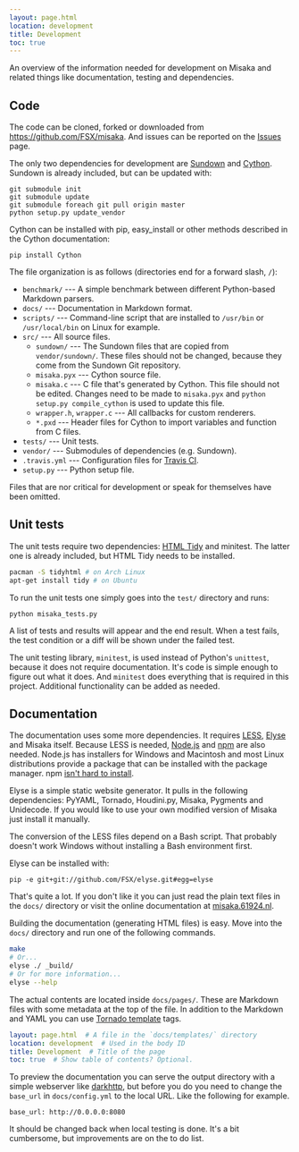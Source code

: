 ```yaml
---
layout: page.html
location: development
title: Development
toc: true
---
```


An overview of the information needed for development on Misaka and related things
like documentation, testing and dependencies.


## Code

The code can be cloned, forked or downloaded from https://github.com/FSX/misaka.
And issues can be reported on the [Issues][] page.

The only two dependencies for development are [Sundown][] and [Cython][]. Sundown
is already included, but can be updated with:

    git submodule init
    git submodule update
    git submodule foreach git pull origin master
    python setup.py update_vendor

Cython can be installed with pip, easy_install or other methods described in the
Cython documentation:

    pip install Cython

The file organization is as follows (directories end for a forward slash, `/`):

 - `benchmark/` --- A simple benchmark between different Python-based Markdown parsers.
 - `docs/` --- Documentation in Markdown format.
 - `scripts/` --- Command-line script that are installed to `/usr/bin` or `/usr/local/bin`
   on Linux for example.
 - `src/` --- All source files.
    - `sundown/` --- The Sundown files that are copied from `vendor/sundown/`.
      These files should not be changed, because they come from the Sundown Git
      repository.
    - `misaka.pyx` --- Cython source file.
    - `misaka.c` --- C file that's generated by Cython. This file should not be edited.
      Changes need to be made to `misaka.pyx` and `python setup.py compile_cython`
      is used to update this file.
    - `wrapper.h`, `wrapper.c` --- All callbacks for custom renderers.
    - `*.pxd` --- Header files for Cython to import variables and function from
      C files.
 - `tests/` --- Unit tests.
 - `vendor/` --- Submodules of dependencies (e.g. Sundown).
 - `.travis.yml` --- Configuration files for [Travis CI][].
 - `setup.py` --- Python setup file.

Files that are nor critical for development or speak for themselves have been omitted.

[Sundown]: https://github.com/tanoku/sundown
[Cython]: http://cython.org/
[Travis CI]: http://about.travis-ci.org/docs/user/languages/python/
[Issues]: https://github.com/FSX/misaka/issues


## Unit tests

The unit tests require two dependencies: [HTML Tidy][] and minitest. The latter
one is already included, but HTML Tidy needs to be installed.

~~~bash
pacman -S tidyhtml # on Arch Linux
apt-get install tidy # on Ubuntu
~~~

To run the unit tests one simply goes into the `test/` directory and runs:

    python misaka_tests.py

A list of tests and results will appear and the end result. When a test fails, the
test condition or a diff will be shown under the failed test.

The unit testing library, `minitest`, is used instead of Python's `unittest`,
because it does not require documentation. It's code is simple enough to figure
out what it does. And `minitest` does everything that is required in this project.
Additional functionality can be added as needed.


[HTML Tidy]: http://tidy.sourceforge.net/


## Documentation

The documentation uses some more dependencies. It requires [LESS][], [Elyse][]
and Misaka itself. Because LESS is needed, [Node.js][] and [npm][] are also needed.
Node.js has installers for Windows and Macintosh and most Linux distributions provide
a package that can be installed with the package manager. npm [isn't hard to install][npm-install].

Elyse is a simple static website generator. It pulls in the following dependencies:
PyYAML, Tornado, Houdini.py, Misaka, Pygments and Unidecode. If you would like to
use your own modified version of Misaka just install it manually.

The conversion of the LESS files depend on a Bash script. That probably doesn't work
Windows without installing a Bash environment first.

Elyse can be installed with:

    pip -e git+git://github.com/FSX/elyse.git#egg=elyse

That's quite a lot. If you don't like it you can just read the plain text files
in the `docs/` directory or visit the online documentation at
[misaka.61924.nl](http://misaka.61924.nl/).

Building the documentation (generating HTML files) is easy. Move into the `docs/`
directory and run one of the following commands.

~~~bash
make
# Or...
elyse ./ _build/
# Or for more information...
elyse --help
~~~

The actual contents are located inside `docs/pages/`. These are Markdown files
with some metadata at the top of the file. In addition to the Markdown and YAML
you can use [Tornado template][tornado-template] tags.

~~~yaml
layout: page.html  # A file in the `docs/templates/` directory
location: development  # Used in the body ID
title: Development  # Title of the page
toc: true  # Show table of contents? Optional.
~~~

To preview the documentation you can serve the output directory with a simple
webserver like [darkhttp][], but before you do you need to change the `base_url`
in `docs/config.yml` to the local URL. Like the following for example.

    base_url: http://0.0.0.0:8080

It should be changed back when local testing is done. It's a bit cumbersome, but
improvements are on the to do list.


[LESS]: http://lesscss.org/
[Elyse]: https://github.com/FSX/elyse
[Node.js]: http://nodejs.org/
[npm]: http://npmjs.org/
[npm-install]: http://npmjs.org/doc/README.html
[tornado-template]: http://www.tornadoweb.org/documentation/template.html
[darkhttp]: http://unix4lyfe.org/darkhttpd/
